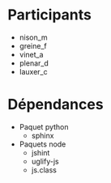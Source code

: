 Participants
============
- nison_m
- greine_f
- vinet_a
- plenar_d
- lauxer_c

Dépendances
===========
- Paquet python
    - sphinx
- Paquets node
    - jshint
    - uglify-js
    - js.class
